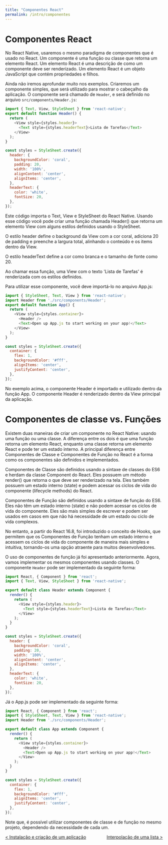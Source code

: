 ```yaml
---
title: "Componentes React"
permalink: /intro/componentes
---
```


# Componentes React

No React Native, usaremos o mesmo paradigma de componentes que é usado no React. Um componente é uma função ou classe que retorna um elemento React. Um elemento React é uma descrição de como um componente deve ser renderizado. Um elemento React é um objeto JavaScript que contém propriedades e filhos.

Ainda não iremos aprofundar muito nos exemplos. Criaremos um componente simples, que será utilizado para mostrar o cabeçalho da aplicação. O componente será chamado de `Header`, e será definido no arquivo `src/components/Header.js`:

```javascript
import { Text, View, StyleSheet } from 'react-native';
export default function Header() {
  return (
    <View style={styles.header}>
      <Text style={styles.headerText}>Lista de Tarefas</Text>
    </View>
  );
}

const styles = StyleSheet.create({
  header: {
    backgroundColor: 'coral',
    padding: 20,
    width: '100%',
    alignContent: 'center',
    alignItems: 'center',
  },
  headerText: {
    color: 'white',
    fontSize: 20,
  },
});
```

Este código importa o Text, View e StyleSheet do React Native. Usando esse código você pode criar uma função chamada Header() que retorna um elemento View com alguns estilos definidos usando o StyleSheet.

O estilo header define o background da View com a cor coral, adiciona 20 de padding e preenche a largura total, alinhando o conteúdo e os items dentro da View.

O estilo headerText define a cor como branca e o tamanho de fonte como 20.

Ao chamar essa função, uma View com o texto 'Lista de Tarefas' é renderizada com os estilos definidos.

Para utilizar esse componente, você deve importá-lo no arquivo App.js:

```javascript
import { StyleSheet, Text, View } from 'react-native';
import Header from './src/components/Header';
export default function App() {
  return (
    <View style={styles.container}>
      <Header />
      <Text>Open up App.js to start working on your app!</Text>
    </View>
  );
}

const styles = StyleSheet.create({
  container: {
    flex: 1,
    backgroundColor: '#fff',
    alignItems: 'center',
    justifyContent: 'center',
  },
});
```

No exemplo acima, o componente Header é importado e utilizado dentro da função App. O componente Header é renderizado dentro da View principal da aplicação.


# Componentes de classe vs. Funções

Existem duas maneiras de criar um componente no React Native: usando uma função ou uma classe. A diferença entre os dois é que uma função retorna um elemento React, enquanto uma classe retorna um elemento React e pode ter um estado interno. A principal diferença entre Componentes de Classe e Componentes de Função no React é a forma como os componentes são definidos e implementados.

Componentes de Classe são definidos usando a sintaxe de classes do ES6 e herdam da classe Component do React. Eles possuem um método render() que retorna o que deve ser renderizado na tela. Eles também possuem um estado interno (state) e podem acessar os ciclos de vida do componente (lifecycle methods) do React.

Componentes de Função são definidos usando a sintaxe de função do ES6. Eles não têm um estado interno (state) e não podem acessar os ciclos de vida do componente. Eles são mais simples de escrever e podem ser usados em casos em que não há necessidade de um estado ou ciclo de vida complexos.

No entanto, a partir do React 16.8, foi introduzido o conceito de Hooks, que permitem que os Componentes de Função tenham um estado interno e acessem os ciclos de vida do componente de maneira mais simples e intuitiva, tornando-os uma opção atraente para muitos desenvolvedores.

O uso de componentes de função já foi apresentado anteriormente. Agora, vamos implementar os mesmos componentes usando classes. O componente `Header` pode ser implementado da seguinte forma:

```javascript
import React, { Component } from 'react';
import { Text, View, StyleSheet } from 'react-native';

export default class Header extends Component {
  render() {
    return (
      <View style={styles.header}>
        <Text style={styles.headerText}>Lista de Tarefas</Text>
      </View>
    );
  }
}

const styles = StyleSheet.create({
  header: {
    backgroundColor: 'coral',
    padding: 20,
    width: '100%',
    alignContent: 'center',
    alignItems: 'center',
  },
  headerText: {
    color: 'white',
    fontSize: 20,
  },
});
```

Já o App.js pode ser implementado da seguinte forma:

```javascript
import React, { Component } from 'react';
import { StyleSheet, Text, View } from 'react-native';
import Header from './src/components/Header';

export default class App extends Component {
  render() {
    return (
      <View style={styles.container}>
        <Header />
        <Text>Open up App.js to start working on your app!</Text>
      </View>
    );
  }
}

const styles = StyleSheet.create({
  container: {
    flex: 1,
    backgroundColor: '#fff',
    alignItems: 'center',
    justifyContent: 'center',
  },
});
```

Note que, é possível utilizar componentes de classe e de função no mesmo projeto, dependendo da necessidade de cada um.

<span style="display: flex; justify-content: space-between;"><span>[&lt; Instalação e criação de um aplicação](criar-aplicacao-react-native.html "Voltar")</span> <span>[Interpolação de uma lista &gt;](interpolacao-lista.html "Próximo")</span></span>